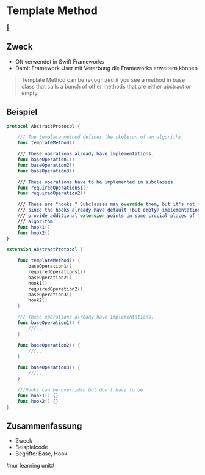 # Template Method
📑

## Zweck

- Oft verwendet in Swift Frameworks
- Damit Framework User mit Vererbung die Frameworks erweitern können

> Template Method can be recognized if you see a method in base class that calls a bunch of other methods that are either abstract or empty.

## Beispiel

```swift
protocol AbstractProtocol {

    /// The template method defines the skeleton of an algorithm.
    func templateMethod()

    /// These operations already have implementations.
    func baseOperation1()
    func baseOperation2()
    func baseOperation3()

    /// These operations have to be implemented in subclasses.
    func requiredOperations1()
    func requiredOperation2()

    /// These are "hooks." Subclasses may override them, but it's not mandatory
    /// since the hooks already have default (but empty) implementation. Hooks
    /// provide additional extension points in some crucial places of the
    /// algorithm.
    func hook1()
    func hook2()
}

extension AbstractProtocol {

    func templateMethod() {
        baseOperation1()
        requiredOperations1()
        baseOperation2()
        hook1()
        requiredOperation2()
        baseOperation3()
        hook2()
    }

    /// These operations already have implementations.
    func baseOperation1() {
        ///...
    }

    func baseOperation2() {
        ///...
    }

    func baseOperation3() {
        ///...
    }

	///Hooks can be overriden but don't have to be
    func hook1() {}
    func hook2() {}
}
```

## Zusammenfassung
- Zweck
- Beispielcode
- Begriffe: Base, Hook

#nur learning unit#